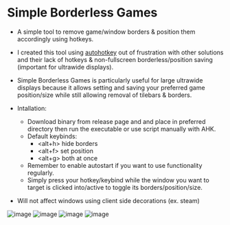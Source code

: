 # Simple Borderless Games
* A simple tool to remove game/window borders &amp; position them accordingly using hotkeys.

* I created this tool using [autohotkey](https://www.autohotkey.com/) out of frustration with other solutions and their lack of hotkeys & non-fullscreen borderless/position saving (important for ultrawide displays).

* Simple Borderless Games is particularly useful for large ultrawide displays because it allows setting and saving your preferred game position/size while still allowing removal of tilebars & borders.

* Intallation:
  - Download binary from release page and and place in preferred directory then run the executable or use script manually with AHK.
  - Default keybinds:
      - <alt+h> hide borders
      - <alt+f> set position
      - <alt+g> both at once
  - Remember to enable autostart if you want to use functionality regularly.
  - Simply press your hotkey/keybind while the window you want to target is clicked into/active to toggle its borders/position/size.

* Will not affect windows using client side decorations (ex. steam)

![image](https://github.com/cryofault/SimpleBorderlessGames/assets/25939455/41289938-dec9-4b41-a271-85f296ba5359)
![image](https://github.com/cryofault/SimpleBorderlessGames/assets/25939455/a4163725-5ae5-48db-8c18-a44f5e936ccc)
![image](https://github.com/cryofault/SimpleBorderlessGames/assets/25939455/811fca13-e69e-4d29-966b-ddf615c52e4b)
![image](https://github.com/cryofault/SimpleBorderlessGames/assets/25939455/9caf3eb3-d6a1-4884-92ad-c0a35db1821c)




